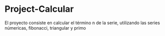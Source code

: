 # Project-Calcular
El proyecto consiste en calcular el término n de la serie, utilizando las series númericas, fibonacci, triangular y primo
